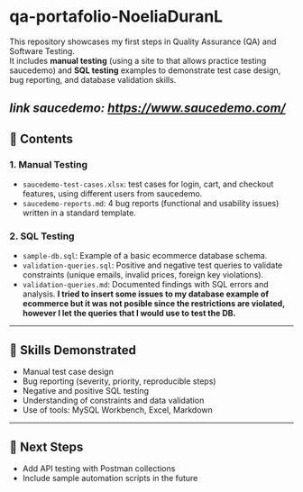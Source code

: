 # qa-portafolio-NoeliaDuranL


This repository showcases my first steps in Quality Assurance (QA) and Software Testing.  
It includes **manual testing** (using a site to that allows practice testing saucedemo) and **SQL testing** examples to demonstrate test case design, bug reporting, and database validation skills.

*link saucedemo: https://www.saucedemo.com/*
---

## 📂 Contents

### 1. Manual Testing
- `saucedemo-test-cases.xlsx`: test cases for login, cart, and checkout features, using different users from saucedemo.
- `saucedemo-reports.md`: 4 bug reports (functional and usability issues) written in a standard template.

### 2. SQL Testing
- `sample-db.sql`: Example of a basic ecommerce database schema.
- `validation-queries.sql`: Positive and negative test queries to validate constraints (unique emails, invalid prices, foreign key violations).
- `validation-queries.md`: Documented findings with SQL errors and analysis. 
**I tried to insert some issues to my database example of ecommerce but it was not posible since the restrictions are violated, however I let the queries that I would use to test the DB.**
---

## 🔧 Skills Demonstrated
- Manual test case design
- Bug reporting (severity, priority, reproducible steps)
- Negative and positive SQL testing
- Understanding of constraints and data validation
- Use of tools: MySQL Workbench, Excel, Markdown

---

## 🚀 Next Steps
- Add API testing with Postman collections
- Include sample automation scripts in the future
